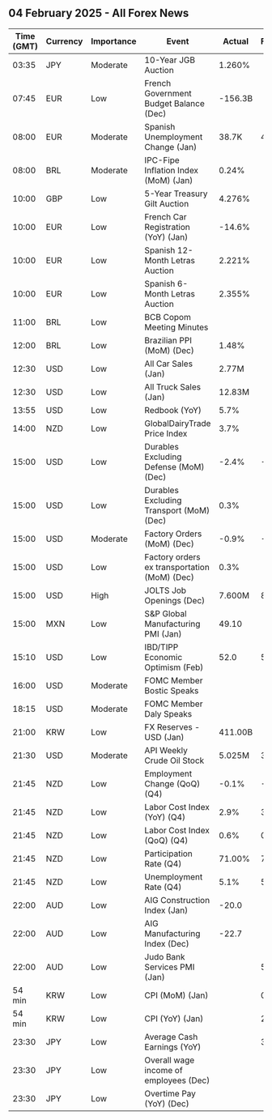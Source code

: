 ## 04 February 2025 - All Forex News

| Time (GMT) | Currency | Importance | Event | Actual | Forecast | Previous |
|------|----------|------------|-------|--------|----------|----------|
| 03:35 | JPY | Moderate | 10-Year JGB Auction | 1.260% |  | 1.140% |
| 07:45 | EUR | Low | French Government Budget Balance (Dec) | -156.3B |  | -172.5B |
| 08:00 | EUR | Moderate | Spanish Unemployment Change (Jan) | 38.7K | 45.4K | -25.3K |
| 08:00 | BRL | Moderate | IPC-Fipe Inflation Index (MoM) (Jan) | 0.24% |  | 0.34% |
| 10:00 | GBP | Low | 5-Year Treasury Gilt Auction | 4.276% |  | 4.490% |
| 10:00 | EUR | Low | French Car Registration (YoY) (Jan) | -14.6% |  | 1.5% |
| 10:00 | EUR | Low | Spanish 12-Month Letras Auction | 2.221% |  | 2.367% |
| 10:00 | EUR | Low | Spanish 6-Month Letras Auction | 2.355% |  | 2.535% |
| 11:00 | BRL | Low | BCB Copom Meeting Minutes |  |  |  |
| 12:00 | BRL | Low | Brazilian PPI (MoM) (Dec) | 1.48% |  | 1.25% |
| 12:30 | USD | Low | All Car Sales (Jan) | 2.77M |  | 3.04M |
| 12:30 | USD | Low | All Truck Sales (Jan) | 12.83M |  | 13.83M |
| 13:55 | USD | Low | Redbook (YoY) | 5.7% |  | 4.9% |
| 14:00 | NZD | Low | GlobalDairyTrade Price Index | 3.7% |  | 1.4% |
| 15:00 | USD | Low | Durables Excluding Defense (MoM) (Dec) | -2.4% | -2.4% | -2.4% |
| 15:00 | USD | Low | Durables Excluding Transport (MoM) (Dec) | 0.3% |  | 0.3% |
| 15:00 | USD | Moderate | Factory Orders (MoM) (Dec) | -0.9% | -0.7% | -0.8% |
| 15:00 | USD | Low | Factory orders ex transportation (MoM) (Dec) | 0.3% |  | 0.2% |
| 15:00 | USD | High | JOLTS Job Openings (Dec) | 7.600M | 8.010M | 8.156M |
| 15:00 | MXN | Low | S&P Global Manufacturing PMI (Jan) | 49.10 |  | 49.80 |
| 15:10 | USD | Low | IBD/TIPP Economic Optimism (Feb) | 52.0 | 53.0 | 51.9 |
| 16:00 | USD | Moderate | FOMC Member Bostic Speaks |  |  |  |
| 18:15 | USD | Moderate | FOMC Member Daly Speaks |  |  |  |
| 21:00 | KRW | Low | FX Reserves - USD (Jan) | 411.00B |  | 415.60B |
| 21:30 | USD | Moderate | API Weekly Crude Oil Stock | 5.025M | 3.170M | 2.860M |
| 21:45 | NZD | Low | Employment Change (QoQ) (Q4) | -0.1% | -0.2% | -0.5% |
| 21:45 | NZD | Low | Labor Cost Index (YoY) (Q4) | 2.9% | 3.0% | 3.4% |
| 21:45 | NZD | Low | Labor Cost Index (QoQ) (Q4) | 0.6% | 0.6% | 0.6% |
| 21:45 | NZD | Low | Participation Rate (Q4) | 71.00% | 71.10% | 71.10% |
| 21:45 | NZD | Low | Unemployment Rate (Q4) | 5.1% | 5.1% | 4.8% |
| 22:00 | AUD | Low | AIG Construction Index (Jan) | -20.0 |  | -19.0 |
| 22:00 | AUD | Low | AIG Manufacturing Index (Dec) | -22.7 |  | -17.9 |
| 22:00 | AUD | Low | Judo Bank Services PMI (Jan) |  | 50.4 | 50.8 |
| 54 min | KRW | Low | CPI (MoM) (Jan) |  | 0.4% | 0.4% |
| 54 min | KRW | Low | CPI (YoY) (Jan) |  | 2.0% | 1.9% |
| 23:30 | JPY | Low | Average Cash Earnings (YoY) |  | 3.6% | 3.0% |
| 23:30 | JPY | Low | Overall wage income of employees (Dec) |  |  | 3.9% |
| 23:30 | JPY | Low | Overtime Pay (YoY) (Dec) |  |  | 1.60% |
